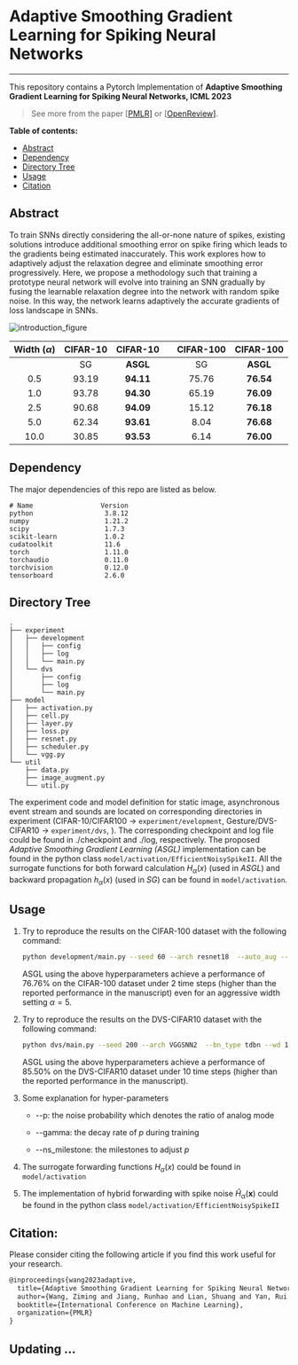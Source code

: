 # Adaptive Smoothing Gradient Learning for Spiking Neural Networks

---

This repository contains a Pytorch Implementation of **Adaptive Smoothing Gradient Learning for Spiking Neural Networks, ICML 2023** 
> See more from the paper [[PMLR\]](https://proceedings.mlr.press/v202/wang23j.html) or [[OpenReview\]](https://openreview.net/forum?id=GdkwSGTpbC).

**Table of contents:**

- [Abstract](#abstract)
- [Dependency](#dependency)
- [Directory Tree](#directory)
- [Usage](#usage)
- [Citation](#citation)

## Abstract

To train SNNs directly considering the all-or-none nature of spikes,  existing solutions introduce additional smoothing error on spike firing which leads to the gradients being estimated inaccurately. This work explores how to adaptively adjust the relaxation degree and eliminate smoothing error progressively. Here, we propose a methodology such that training a prototype neural network will evolve into training an SNN gradually by fusing the learnable relaxation degree into the network with random spike noise. In this way, the network learns adaptively the accurate gradients of loss landscape in SNNs.

<img src="doc/figure/arch_v6.png" alt="introduction_figure" style="zoom:100%;" />

| Width ($\alpha$) | CIFAR-10 | CIFAR-10  |      | CIFAR-100 | CIFAR-100 |
| :--------------: | :------: | :-------: | :--: | :-------: | :-------: |
|                  |    SG    | **ASGL**  |      |    SG     | **ASGL**  |
|       0.5        |  93.19   | **94.11** |      |   75.76   | **76.54** |
|       1.0        |  93.78   | **94.30** |      |   65.19   | **76.09** |
|       2.5        |  90.68   | **94.09** |      |   15.12   | **76.18** |
|       5.0        |  62.34   | **93.61** |      |   8.04    | **76.68** |
|       10.0       |  30.85   | **93.53** |      |   6.14    | **76.00** |


## Dependency

The major dependencies of this repo are listed as below. 

```
# Name                 Version
python                  3.8.12 
numpy                   1.21.2
scipy                   1.7.3
scikit-learn            1.0.2
cudatoolkit             11.6
torch                   1.11.0
torchaudio              0.11.0
torchvision             0.12.0
tensorboard             2.6.0
```
## Directory Tree

```
.
├── experiment
│   ├── development
│   │   ├── config
│   │   ├── log
│   │   └── main.py
│   └── dvs
│       ├── config
│       ├── log
│       └── main.py
├── model
│   ├── activation.py
│   ├── cell.py
│   ├── layer.py
│   ├── loss.py
│   ├── resnet.py
│   ├── scheduler.py
│   └── vgg.py
└── util
    ├── data.py
    ├── image_augment.py
    └── util.py

```
The experiment code and model definition for static image, asynchronous event stream and sounds are located on corresponding directories in experiment (CIFAR-10/CIFAR100 $\to$ `experiment/evelopment`, Gesture/DVS-CIFAR10 $\to$ `experiment/dvs`,  ). The corresponding checkpoint and log file could be found in ./checkpoint and ./log, respectively. The proposed *Adaptive Smoothing Gradient Learning (ASGL)* implementation can be found in the python class  `model/activation/EfficientNoisySpikeII`. All the surrogate functions for both forward calculation $H_\alpha(x)$ (used in *ASGL*) and backward propagation $h_\alpha(x)$ (used in *SG*) can be found in `model/activation`.

## Usage

1. Try to reproduce the results on the CIFAR-100 dataset with the following command:
    ```bash
    python development/main.py --seed 60 --arch resnet18  --auto_aug --cutout --wd 5e-4 --dataset CIFAR100 --act mns_sig  --T 2 --decay 0.5 --thresh 1.0 --data_path [your datapath]   --bn_type tdbn  --alpha 5.0    --p 0.2   --gamma 1.0
    ```
    ASGL using the above hyperparameters achieve a performance of 76.76% on the CIFAR-100 dataset 	under 2 time steps (higher than the reported performance in the manuscript) even for an aggressive width setting $\alpha=5$. 
    
2. Try to reproduce the results on the DVS-CIFAR10 dataset with the following command:
    ```bash
    python dvs/main.py --seed 200 --arch VGGSNN2  --bn_type tdbn --wd 1e-3 --num_workers 8  --act mns_rec --decay 0.5  --p 0.1 --gamma 1  --alpha 1.0   --train_width --dataset 
    ```
    
    ASGL using the above hyperparameters achieve a performance of 85.50% on the DVS-CIFAR10 dataset under 10 time steps (higher than the reported performance in the manuscript). 
    
2. Some explanation for hyper-parameters

   * --p: the noise probability which denotes the ratio of analog mode

   * --gamma: the decay rate of $p$ during training

   * --ns_milestone: the milestones to adjust $p$

3. The surrogate forwarding functions $H_\alpha(x)$ could be found in `model/activation`

4. The implementation of hybrid forwarding with spike noise $\hat{H}_\alpha(\mathbf{x})$ could be found in the python class  `model/activation/EfficientNoisySpikeII`

## Citation: 

Please consider citing the following article if you find this work useful for your research.

```tex
@inproceedings{wang2023adaptive,
  title={Adaptive Smoothing Gradient Learning for Spiking Neural Networks},
  author={Wang, Ziming and Jiang, Runhao and Lian, Shuang and Yan, Rui and Tang, Huajin},
  booktitle={International Conference on Machine Learning},
  organization={PMLR}
}
```

## Updating ...

